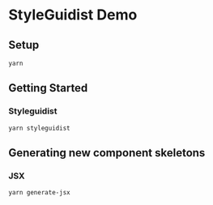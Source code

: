 # StyleGuidist Demo

## Setup

```
yarn
```

## Getting Started

### Styleguidist

```
yarn styleguidist
```

## Generating new component skeletons

### JSX

```
yarn generate-jsx
```
